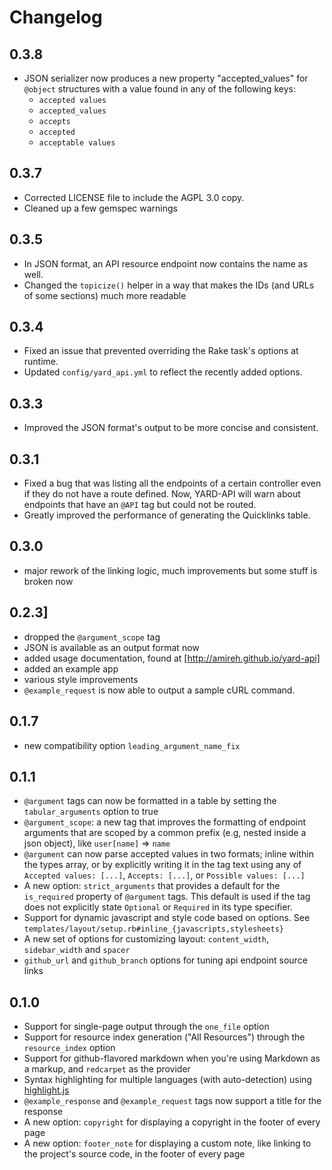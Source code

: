 # Changelog

## 0.3.8

- JSON serializer now produces a new property "accepted_values" for `@object`
  structures with a value found in any of the following keys:
  - `accepted values`
  - `accepted_values`
  - `accepts`
  - `accepted`
  - `acceptable values`

## 0.3.7

- Corrected LICENSE file to include the AGPL 3.0 copy.
- Cleaned up a few gemspec warnings

## 0.3.5

- In JSON format, an API resource endpoint now contains the name as well.
- Changed the `topicize()` helper in a way that makes the IDs (and URLs of
  some sections) much more readable

## 0.3.4

- Fixed an issue that prevented overriding the Rake task's options at runtime.
- Updated `config/yard_api.yml` to reflect the recently added options.

## 0.3.3

- Improved the JSON format's output to be more concise and consistent.

## 0.3.1

- Fixed a bug that was listing all the endpoints of a certain controller even if they do not have a route defined. Now, YARD-API will warn about endpoints that have an `@API` tag but could not be routed.
- Greatly improved the performance of generating the Quicklinks table.

## 0.3.0

- major rework of the linking logic, much improvements but some stuff is broken now

## 0.2.3]

- dropped the `@argument_scope` tag
- JSON is available as an output format now
- added usage documentation, found at [http://amireh.github.io/yard-api]
- added an example app
- various style improvements
- `@example_request` is now able to output a sample cURL command.

## 0.1.7

- new compatibility option `leading_argument_name_fix`

## 0.1.1

- `@argument` tags can now be formatted in a table by setting the `tabular_arguments` option to true
- `@argument_scope`: a new tag that improves the formatting of endpoint arguments that are scoped by a common prefix (e.g, nested inside a json object), like `user[name]` => `name`
- `@argument` can now parse accepted values in two formats; inline within the types array, or by explicitly writing it in the tag text using any of `Accepted values: [...]`, `Accepts: [...]`, or `Possible values: [...]`
- A new option: `strict_arguments` that provides a default for the `is_required` property of `@argument` tags. This default is used if the tag does not explicitly state `Optional` or `Required` in its type specifier.
- Support for dynamic javascript and style code based on options. See `templates/layout/setup.rb#inline_{javascripts,stylesheets}`
- A new set of options for customizing layout: `content_width`, `sidebar_width` and `spacer`
- `github_url` and `github_branch` options for tuning api endpoint source links

## 0.1.0

- Support for single-page output through the `one_file` option
- Support for resource index generation ("All Resources") through the `resource_index` option
- Support for github-flavored markdown when you're using Markdown as a markup, and `redcarpet` as the provider
- Syntax highlighting for multiple languages (with auto-detection) using [highlight.js](https://highlightjs.org/)
- `@example_response` and `@example_request` tags now support a title for the response
- A new option: `copyright` for displaying a copyright in the footer of every page
- A new option: `footer_note` for displaying a custom note, like linking to the project's source code, in the footer of every page
